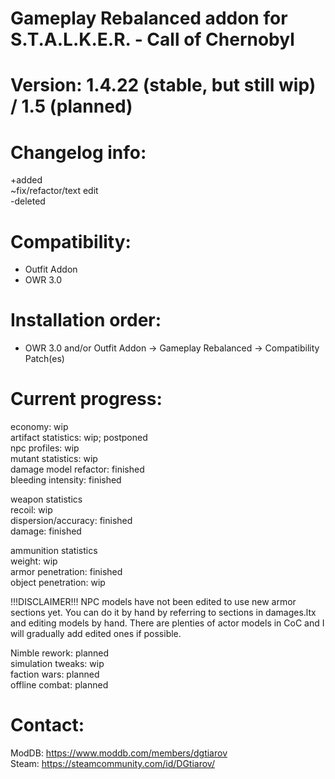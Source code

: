 # Gameplay Rebalanced addon for S.T.A.L.K.E.R. - Call of Chernobyl

# Version: 1.4.22 (stable, but still wip) / 1.5 (planned)

# Changelog info:
+added  
~fix/refactor/text edit  
-deleted  

# Compatibility:
  + Outfit Addon
  + OWR 3.0
  
# Installation order:
  + OWR 3.0 and/or Outfit Addon -> Gameplay Rebalanced -> Compatibility Patch(es)
  
# Current progress:
  economy: wip  
  artifact statistics: wip; postponed  
  npc profiles: wip  
  mutant statistics: wip  
  damage model refactor: finished  
  bleeding intensity: finished 
  
  weapon statistics  
    recoil: wip  
    dispersion/accuracy: finished  
    damage: finished  
    
  ammunition statistics  
    weight: wip  
    armor penetration: finished  
    object penetration: wip  
  
  !!!DISCLAIMER!!!
    NPC models have not been edited to use new armor sections yet.
    You can do it by hand by referring to sections in damages.ltx and editing models by hand.
    There are plenties of actor models in CoC and I will gradually add edited ones if possible.
    
  Nimble rework: planned  
  simulation tweaks: wip  
  faction wars: planned  
  offline combat: planned  
  
# Contact:
ModDB: https://www.moddb.com/members/dgtiarov  
Steam: https://steamcommunity.com/id/DGtiarov/
  
